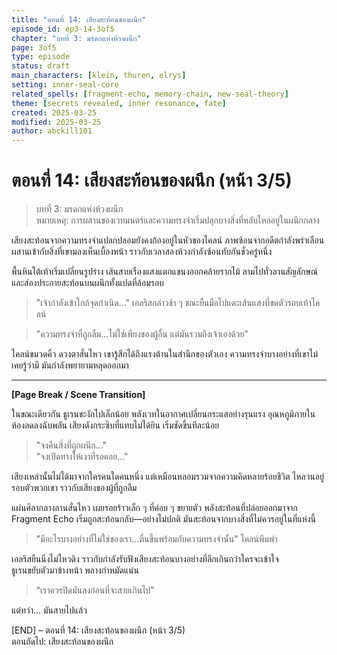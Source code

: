 ```yaml
---
title: "ตอนที่ 14: เสียงสะท้อนของผนึก"
episode_id: ep3-14-3of5
chapter: "บทที่ 3: มรดกแห่งห้วงผนึก"
page: 3of5
type: episode
status: draft
main_characters: [klein, thuren, elrys]
setting: inner-seal-core
related_spells: [fragment-echo, memory-chain, new-seal-theory]
theme: [secrets revealed, inner resonance, fate]
created: 2025-03-25
modified: 2025-03-25
author: abckill101
---
```

# ตอนที่ 14: เสียงสะท้อนของผนึก (หน้า 3/5)

> บทที่ 3: มรดกแห่งห้วงผนึก\
> หมายเหตุ: การผสานของเวทมนตร์และความทรงจำเริ่มปลุกบางสิ่งที่หลับใหลอยู่ในผนึกกลาง

เสียงสะท้อนจากความทรงจำแปลกปลอมยังคงก้องอยู่ในหัวของไคลน์ ภาพซ้อนจากอดีตกำลังพร่าเลือน ผสานเข้ากับสิ่งที่เขามองเห็นเบื้องหน้า ราวกับเวลาสองห้วงกำลังซ้อนทับกันชั่วครู่หนึ่ง

พื้นหินใต้เท้าเริ่มเปลี่ยนรูปร่าง เส้นสายเรืองแสงแตกแขนงออกคล้ายรากไม้ ลามไปทั่วลานสัญลักษณ์และส่องประกายสะท้อนบนผนึกทั้งแปดที่ล้อมรอบ  

> "เจ้ากำลังเข้าใกล้จุดกำเนิด..." เอลริสกล่าวช้า ๆ ขณะยื่นมือไปแตะเส้นแสงที่ขดตัวรอบเท้าไคลน์

> "ความทรงจำที่ถูกลืม...ไม่ใช่เพียงของผู้อื่น แต่มันรวมถึงเจ้าเองด้วย"

ไคลน์ขมวดคิ้ว ดวงตาสั่นไหว เขารู้สึกได้ถึงแรงต้านในสำนึกของตัวเอง ความทรงจำบางอย่างที่เขาไม่เคยรู้ว่ามี มันกำลังพยายามหลุดออกมา  

---

**[Page Break / Scene Transition]**

ในขณะเดียวกัน ธูเรนชะงักไปเล็กน้อย พลังเวทในอากาศเปลี่ยนกระแสอย่างรุนแรง อุณหภูมิภายในห้องลดลงฉับพลัน เสียงดังกระซิบที่แทบไม่ได้ยิน เริ่มชัดขึ้นทีละน้อย

> "จงคืนสิ่งที่ถูกผนึก..."  
> "จงเปิดทางให้เงาที่รอคอย..."  

เสียงเหล่านั้นไม่ได้มาจากใครคนใดคนหนึ่ง แต่เหมือนหลอมรวมจากความคิดหลายร้อยชีวิต ไหลวนอยู่รอบตัวพวกเขา ราวกับเสียงของผู้ที่ถูกลืม

แผ่นศิลากลางลานสั่นไหว เผยรอยร้าวเล็ก ๆ ที่ค่อย ๆ ขยายตัว พลังสะท้อนที่ปล่อยออกมาจาก Fragment Echo เริ่มถูกสะท้อนกลับ—อย่างไม่ปกติ มันสะท้อนจากบางสิ่งที่ไม่ควรอยู่ในที่แห่งนี้

> "มีอะไรบางอย่างที่ไม่ใช่ของเรา...ตื่นขึ้นพร้อมกับความทรงจำนั้น" ไคลน์พึมพำ

เอลริสยืนนิ่งไม่ไหวติง ราวกับกำลังรับฟังเสียงสะท้อนบางอย่างที่ลึกเกินกว่าใครจะเข้าใจ  
ธูเรนขยับตัวมาข้างหน้า พลางกำหมัดแน่น  

> “เราควรปิดมันลงก่อนที่จะสายเกินไป”

แต่ทว่า... มันสายไปแล้ว

[END] – ตอนที่ 14: เสียงสะท้อนของผนึก (หน้า 3/5)  
ตอนถัดไป: เสียงสะท้อนของผนึก
